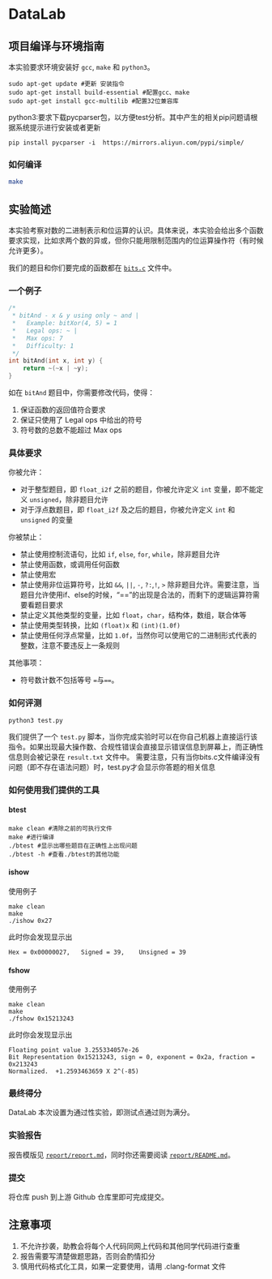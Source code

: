 # DataLab

## 项目编译与环境指南

本实验要求环境安装好 `gcc`, `make` 和 `python3`。
```
sudo apt-get update #更新 安装指令
sudo apt-get install build-essential #配置gcc、make
sudo apt-get install gcc-multilib #配置32位兼容库
```
python3:要求下载pycparser包，以方便test分析。其中产生的相关pip问题请根据系统提示进行安装或者更新
```
pip install pycparser -i  https://mirrors.aliyun.com/pypi/simple/
```

<!-- TODO: 到底要安装哪些，在哪个系统上做过测试？ -->

### 如何编译

```bash
make
```

## 实验简述

本实验考察对数的二进制表示和位运算的认识。具体来说，本实验会给出多个函数要求实现，比如求两个数的异或，但你只能用限制范围内的位运算操作符（有时候允许更多）。

我们的题目和你们要完成的函数都在 [`bits.c`](./bits.c) 文件中。

### 一个例子

```c
/* 
 * bitAnd - x & y using only ~ and |
 *   Example: bitXor(4, 5) = 1
 *   Legal ops: ~ |
 *   Max ops: 7
 *   Difficulty: 1
 */
int bitAnd(int x, int y) {
    return ~(~x | ~y);
}
```

如在 `bitAnd` 题目中，你需要修改代码，使得：

1. 保证函数的返回值符合要求
2. 保证只使用了 Legal ops 中给出的符号
3. 符号数的总数不能超过 Max ops

### 具体要求

你被允许：

- 对于整型题目，即 `float_i2f` 之前的题目，你被允许定义 `int` 变量，即不能定义 `unsigned`，除非题目允许
- 对于浮点数题目，即 `float_i2f` 及之后的题目，你被允许定义 `int` 和 `unsigned` 的变量

你被禁止：

- 禁止使用控制流语句，比如 `if`, `else`, `for`, `while`，除非题目允许
- 禁止使用函数，或调用任何函数
- 禁止使用宏
- 禁止使用非位运算符号，比如 `&&`, `||`, `-`, `?:`,`!`, `>` 除非题目允许。需要注意，当题目允许使用if、else的时候，“==”的出现是合法的，而剩下的逻辑运算符需要看题目要求
- 禁止定义其他类型的变量，比如 `float`，`char`，结构体，数组，联合体等
- 禁止使用类型转换，比如 `(float)x` 和 `(int)(1.0f)`
- 禁止使用任何浮点常量，比如 `1.0f`，当然你可以使用它的二进制形式代表的整数，注意不要违反上一条规则

<!-- TODO: 允许创建 unsigned 的变量吗，你考虑了吗，原 lab 里是禁止的 -->

其他事项：

- 符号数计数不包括等号 `=`与`==`。

### 如何评测

```
python3 test.py
```

我们提供了一个 `test.py` 脚本，当你完成实验时可以在你自己机器上直接运行该指令。如果出现最大操作数、合规性错误会直接显示错误信息到屏幕上，而正确性信息则会被记录在 `result.txt` 文件中。
需要注意，只有当你bits.c文件编译没有问题（即不存在语法问题）时，test.py才会显示你答题的相关信息


### 如何使用我们提供的工具

#### btest

<!-- TODO: -->
```
make clean #清除之前的可执行文件
make #进行编译
./btest #显示出哪些题目在正确性上出现问题
./btest -h #查看./btest的其他功能
```

#### ishow
使用例子
<!-- TODO: -->
```
make clean
make
./ishow 0x27
```
此时你会发现显示出
```
Hex = 0x00000027,	Signed = 39,	Unsigned = 39
```
#### fshow
使用例子
<!-- TODO: -->
```
make clean
make
./fshow 0x15213243
```
此时你会发现显示出
```
Floating point value 3.255334057e-26
Bit Representation 0x15213243, sign = 0, exponent = 0x2a, fraction = 0x213243
Normalized.  +1.2593463659 X 2^(-85)
```

### 最终得分

DataLab 本次设置为通过性实验，即测试点通过则为满分。

### 实验报告

报告模版见 [`report/report.md`](report/report.md)，同时你还需要阅读 [`report/README.md`](report/README.md)。

### 提交

将仓库 push 到上游 Github 仓库里即可完成提交。

## 注意事项

1. 不允许抄袭，助教会将每个人代码同网上代码和其他同学代码进行查重
2. 报告需要写清楚做题思路，否则会酌情扣分
3. 慎用代码格式化工具，如果一定要使用，请用 .clang-format 文件

<!-- TODO: 我们统一一下代码格式化的格式，用 .clang-format 里的，如果你不知道怎么用，你就把自动格式化关了 -->
